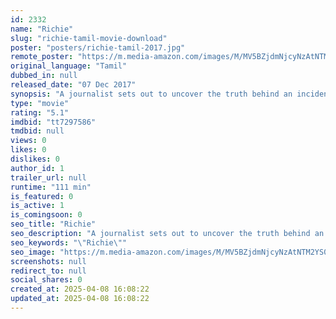 ```yaml
---
id: 2332
name: "Richie"
slug: "richie-tamil-movie-download"
poster: "posters/richie-tamil-2017.jpg"
remote_poster: "https://m.media-amazon.com/images/M/MV5BZjdmNjcyNzAtNTM2YS00YTNjLTlmMTctYjFhYmI4YTQxZWY4XkEyXkFqcGdeQXVyMTEzNzg0Mjkx._V1_SX300.jpg"
original_language: "Tamil"
dubbed_in: null
released_date: "07 Dec 2017"
synopsis: "A journalist sets out to uncover the truth behind an incident, through the perspectives of different people, unraveling how they and their lives are intertwined with it."
type: "movie"
rating: "5.1"
imdbid: "tt7297586"
tmdbid: null
views: 0
likes: 0
dislikes: 0
author_id: 1
trailer_url: null
runtime: "111 min"
is_featured: 0
is_active: 1
is_comingsoon: 0
seo_title: "Richie"
seo_description: "A journalist sets out to uncover the truth behind an incident, through the perspectives of different people, unraveling how they and their lives are intertwined with it."
seo_keywords: "\"Richie\""
seo_image: "https://m.media-amazon.com/images/M/MV5BZjdmNjcyNzAtNTM2YS00YTNjLTlmMTctYjFhYmI4YTQxZWY4XkEyXkFqcGdeQXVyMTEzNzg0Mjkx._V1_SX300.jpg"
screenshots: null
redirect_to: null
social_shares: 0
created_at: 2025-04-08 16:08:22
updated_at: 2025-04-08 16:08:22
---
```


